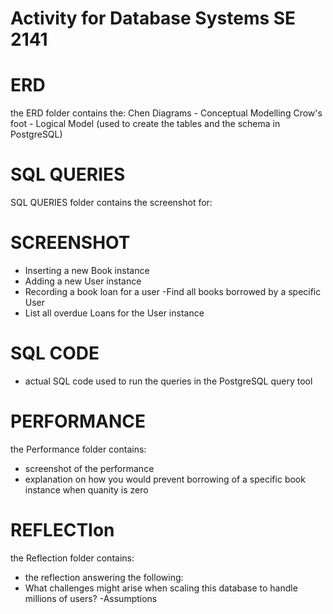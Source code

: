 # Activity for Database Systems SE 2141

# ERD

the ERD folder contains the:
Chen Diagrams - Conceptual Modelling
Crow's foot - Logical Model (used to create the tables and the schema in PostgreSQL)

# SQL QUERIES

SQL QUERIES folder contains the screenshot for:

# SCREENSHOT

- Inserting a new Book instance
- Adding a new User instance
- Recording a book loan for a user
  -Find all books borrowed by a specific User
- List all overdue Loans for the User instance

# SQL CODE

- actual SQL code used to run the queries in the PostgreSQL query tool

# PERFORMANCE

the Performance folder contains:

- screenshot of the performance
- explanation on how you would prevent borrowing of a specific book instance when quanity is zero

# REFLECTIon

the Reflection folder contains:

- the reflection answering the following:
- What challenges might arise when scaling this database to handle millions of users?
  -Assumptions
